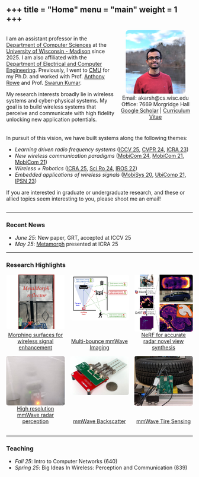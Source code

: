 +++
title = "Home"
menu = "main"
weight = 1
+++
--- 

<div style="display:flex; flex-wrap:wrap; align-items:flex-start; gap:5px;">

  <!-- Text column -->
  <div style="flex:1; min-width:250px;">
    <p>
      I am an assistant professor in the <a href="https://www.cs.wisc.edu/">Department of Computer Sciences</a> at the <a href="https://www.wisc.edu/">University of Wisconsin - Madison</a> since 2025. I am also affiliated with the <a href="https://directory.engr.wisc.edu/ece/">Department of Electrical and Computer Engineering</a>. Previously, I went to <a href="https://www.cmu.edu/">CMU</a> for my Ph.D. and worked with Prof. <a href="https://users.ece.cmu.edu/~agr/">Anthony Rowe</a> and Prof. <a href="https://swarunkumar.com/">Swarun Kumar</a>.
    </p>
    <p>
      My research interests broadly lie in wireless systems and cyber-physical systems. My goal is to build wireless systems that perceive and communicate with high fidelity unlocking new application potentials.
    </p>
    <p>
  </div>

  <!-- Image column -->
  <div style="flex:0 0 40%; text-align:center;">
    <img src="/images/dp_square_1.jpg" alt="Description" style="width:80%; max-width:300px; border-radius:8px;"><br>
    Email: akarsh@cs.wisc.edu<br>
    Office: 7669 Morgridge Hall<br>
    <a href="https://scholar.google.com/citations?user=JGr8fywAAAAJ&hl=en">Google Scholar</a> | <a href="/files/CV_Akarsh_Prabhakara.pdf">Curriculum Vitae</a>
  </div>

  <div style="flex:1; min-width:250px;">
  <p>
    In pursuit of this vision, we have built systems along the following themes:
      <ul>
        <li><em>Learning driven radio frequency systems</em> (<a href="/">ICCV 25</a>, <a href="/files/dart-cvpr24.pdf">CVPR 24</a>, <a href="/files/radarhd-icra23.pdf">ICRA 23</a>)</li>
        <li><em>New wireless communication paradigms</em> (<a href="/files/hydra-mobicom24.pdf">MobiCom 24</a>, <a href="/files/millimetro-mobicom21.pdf">MobiCom 21</a>, <a href="/files/quasar-mobicom21.pdf">MobiCom 21</a>)</li>
        <li><em>Wireless + Robotics</em> (<a href="/files/metamorph-icra25.pdf">ICRA 25</a>, <a href="/files/avatars-scirobotics24.pdf">Sci Ro 24</a>, <a href="/files/metamoran-iros22.pdf">IROS 22</a>)</li>
        <li><em>Embedded applications of wireless signals</em> (<a href="/files/osprey-mobisys20.pdf">MobiSys 20</a>, <a href="/files/tagfi-ubicomp21.pdf">UbiComp 21</a>, <a href="/files/platypus-ipsn23.pdf">IPSN 23</a>)</li>
      </ul>
      If you are interested in graduate or undergraduate research, and these or allied topics seem interesting to you, please shoot me an email!
    </p>
    </div>
</div>

---

### Recent News 
<!-- keep to only recent 5 news articles -->
<p>
<ul>
<li><em>June 25</em>: New paper, GRT, accepted at ICCV 25 
<li><em>May 25</em>: <a href="/research#metamorph">Metamorph</a> presented at ICRA 25
</ul>
</p>

---

### Research Highlights

<div style="display: grid; grid-template-columns: repeat(3, 1fr); gap: 15px; text-align:center;">
  <div style="display: flex; flex-direction: column; align-items: center;">
    <a href="/research/#metamorph">
      <img src="/images/metamorph.png" alt="Image 1" style="width:100%; border-radius:5px; display:block;">
    </a>
    <a href="/research/#metamorph" style="margin-top:auto; text-align:center; ">
      Morphing surfaces for wireless signal enhancement
    </a>
  </div>
  <div style="display: flex; flex-direction: column; align-items: center;">
    <a href="/research/#hydra">
      <img src="/images/hydra_sq.jpg" alt="Image 1" style="width:100%; border-radius:5px; display:block;">
    </a>
    <a href="/research/#hydra" style="margin-top:auto; text-align:center; ">
      Multi-bounce mmWave Imaging
    </a>
  </div>
  <div style="display: flex; flex-direction: column; align-items: center;">
    <a href="/research/#dart">
      <img src="/images/dart_sq.jpg" alt="Image 1" style="width:100%; border-radius:5px; display:block;">
    </a>
    <a href="/research/#dart" style="margin-top:auto; text-align:center; ">
      NeRF for accurate radar novel view synthesis
    </a>
  </div>
  <div style="display: flex; flex-direction: column; align-items: center;">
    <a href="/research/#radarhd">
      <img src="/images/radarhd-2.jpg" alt="Image 1" style="width:100%; border-radius:5px; display:block;">
    </a>
    <a href="/research/#radarhd" style="margin-top:auto; text-align:center; ">
      High resolution mmWave radar perception
    </a>
  </div>
  <div style="display: flex; flex-direction: column; align-items: center;">
    <a href="/research/#millimetro">
      <img src="/images/millimetro.png" alt="Image 1" style="width:100%; border-radius:5px; display:block;">
    </a>
    <a href="/research/#millimetro" style="margin-top:auto; text-align:center; ">
      mmWave Backscatter
    </a>
  </div>
  <div style="display: flex; flex-direction: column; align-items: center;">
    <a href="/research/#osprey">
      <img src="/images/osprey.jpg" alt="Image 1" style="width:100%; border-radius:5px; display:block;">
    </a>
    <a href="/research/#osprey" style="margin-top:auto; text-align:center; ">
      mmWave Tire Sensing
    </a>
  </div>
</div>
<br>

---

### Teaching
<p>
<ul>
<li><em>Fall 25</em>: Intro to Computer Networks (640) 
<li><em>Spring 25</em>: Big Ideas In Wireless: Perception and Communication (839)
</ul>
</p>